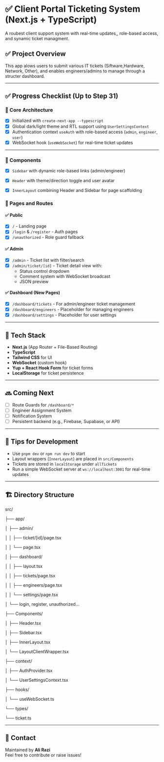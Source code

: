 # ✅ Client Portal Ticketing System (Next.js + TypeScript)
 A roubest client support system with real-time updates,, role-based access, and synamic ticket managment. 

 ## ✅ Project Overview
 This app alows users to submit various IT tickets (Siftware,Hardware, Network, Other), and enables engineers/admins to manage through a structer dashboard.

 ---

 ## ✅ Progress Checklist (Up to Step 31)

### 🧱 Core Architecture
- [x] Initialized with `create-next-app --typescript`
- [x] Global dark/light theme and RTL support using `UserSettingsContext`
- [x] Authentication context `useAuth` with role-based access (`admin`, `engineer`, `user`)
- [x] WebSocket hook (`useWebSocket`) for real-time ticket updates

---

### 🧩 Components
- [x] `Sidebar` with dynamic role-based links (admin/engineer)
- [x] `Header` with theme/direction toggle and user avatar
- [x] `InnerLayout` combining Header and Sidebar for page scaffolding


### 📁 Pages and Routes

#### ✅ Public
- [x] `/` - Landing page
- [x] `/login` & `/register` - Auth pages
- [x] `/unauthorized` - Role guard fallback

#### ✅ Admin
- [x] `/admin` - Ticket list with filter/search
- [x] `/admin/ticket/[id]` - Ticket detail view with:
  - Status control dropdown
  - Comment system with WebSocket broadcast
  - JSON preview

#### ✅ Dashboard (New Pages)
- [x] `/dashboard/tickets` - For admin/engineer ticket management
- [x] `/dashboard/engineers` - Placeholder for managing engineers
- [x] `/dashboard/settings` - Placeholder for user settings

---

## 🔧 Tech Stack
- **Next.js** (App Router + File-Based Routing)
- **TypeScript**
- **Tailwind CSS** for UI
- **WebSocket** (custom hook)
- **Yup + React Hook Form** for ticket forms
- **LocalStorage** for ticket persistence

---

## 🔜 Coming Next
- [ ] Route Guards for `/dashboard/*`
- [ ] Engineer Assignment System
- [ ] Notification System
- [ ] Persistent backend (e.g., Firebase, Supabase, or API)

---

## 🧠 Tips for Development


- Use `pnpm dev` or `npm run dev` to start
- Layout wrappers (`InnerLayout`) are placed in `src/Components`
- Tickets are stored in `localStorage` under `allTickets`
- Run a simple WebSocket server at `ws://localhost:3001` for real-time updates

---

## 🏗 Directory Structure


src/

├── app/

│ ├── admin/

│ │ ├── ticket/[id]/page.tsx

│ │ └── page.tsx

│ ├── dashboard/

│ │ ├── layout.tsx

│ │ ├── tickets/page.tsx

│ │ ├── engineers/page.tsx

│ │ └── settings/page.tsx

│ └── login, register, unauthorized...

├── Components/

│ ├── Header.tsx

│ ├── Sidebar.tsx

│ ├── InnerLayout.tsx

│ └── LayoutClientWrapper.tsx

├── context/

│ ├── AuthProvider.tsx

│ └── UserSettingsContext.tsx

├── hooks/

│ └── useWebSocket.ts

└── types/

└── ticket.ts

---

## 💬 Contact
Maintained by **Ali Razi**  
Feel free to contribute or raise issues!
